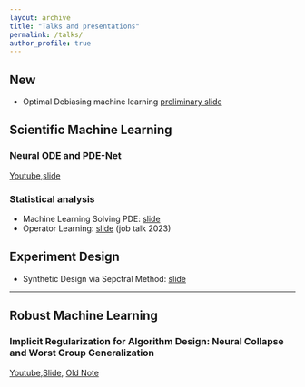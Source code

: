 ```yaml
---
layout: archive
title: "Talks and presentations"
permalink: /talks/
author_profile: true
---
```


## New

- Optimal Debiasing machine learning [preliminary slide](https://2prime.github.io/files/regressioncv.pdf)

## Scientific Machine Learning

### Neural ODE and PDE-Net

[Youtube](https://www.youtube.com/watch?v=URZG4ksH06g),[slide](https://2prime.github.io/files/ODETalk%20(1).pdf)

### Statistical analysis
- Machine Learning Solving PDE: [slide](https://2prime.github.io/files/mlpde.pdf)
- Operator Learning: [slide](https://2prime.github.io/files/oplearning.pdf) (job talk 2023)

## Experiment Design

- Synthetic Design via Sepctral Method: [slide](https://2prime.github.io/files/SD.pdf)
---

## Robust Machine Learning

### Implicit Regularization for Algorithm Design: Neural Collapse and Worst Group Generalization

[Youtube](https://www.youtube.com/watch?v=bM6jdI-T8CM),[Slide](https://drive.google.com/file/d/1UA5yr8W1iDdccZBbuA7xJioQ45q2RLZq/view), [Old Note](https://www.overleaf.com/read/dxfkrjkhnfqr)
